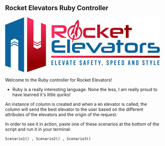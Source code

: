 ## Rocket Elevators Ruby Controller 

![alt text](https://github.com/DaveVaval/Rocket-Elevators-Ruby-Controller/blob/Main/img/R3.png)

Welcome to the Ruby controller for Rocket Elevators! 

- Ruby is a really interesting language. None the less, I am really proud to have learned it's little quriks!


An instance of column is created and when a en elevator is called, the column will send the best elevator to the user based on the different attributes of the elevators and the origin of the request.

In order to see it in action, paste one of these scenarios at the bottom of the script and run it in your terminal:

```
Scenario1() , Scenario2() , Scenario3()
```